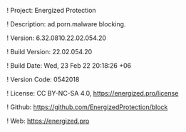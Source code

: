 ! Project: Energized Protection

! Description: ad.porn.malware blocking.

! Version: 6.32.0810.22.02.054.20

! Build Version: 22.02.054.20

! Build Date: Wed, 23 Feb 22 20:18:26 +06

! Version Code: 0542018

! License: CC BY-NC-SA 4.0, https://energized.pro/license

! Github: https://github.com/EnergizedProtection/block

! Web: https://energized.pro
